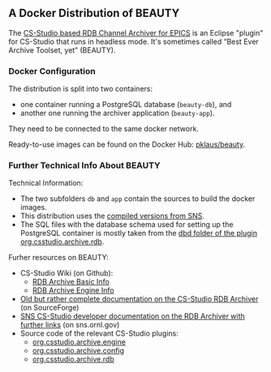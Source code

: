 ## A Docker Distribution of BEAUTY

The [CS-Studio based RDB Channel Archiver for EPICS][css-rdb]
is an Eclipse "plugin" for CS-Studio that runs in headless mode.
It's sometimes called “Best Ever Archive Toolset, yet” (BEAUTY).

### Docker Configuration

The distribution is split into two containers:

* one container running a PostgreSQL database  (`beauty-db`), and
* another one running the archiver application (`beauty-app`).

They need to be connected to the same docker network.

Ready-to-use images can be found on the Docker Hub: [pklaus/beauty][].

### Further Technical Info About BEAUTY

Technical Information:

* The two subfolders `db` and `app` contain the sources to build the docker images.
* This distribution uses the [compiled versions from SNS][sns-dist].
* The SQL files with the database schema used for setting up the PostgreSQL container
  is mostly taken from the [dbd folder of the plugin org.csstudio.archive.rdb][dbd].

Furher resources on BEAUTY:

* CS-Studio Wiki (on Github):
    * [RDB Archive Basic Info](https://github.com/ControlSystemStudio/cs-studio/wiki/RDBArchive)
    * [RDB Archive Engine Info](https://github.com/ControlSystemStudio/cs-studio/wiki/RDBArchiveEngine)
* [Old but rather complete documentation on the CS-Studio RDB Archiver](http://cs-studio.sourceforge.net/docbook/ch11.html) (on SourceForge)
* [SNS CS-Studio developer documentation on the RDB Archiver with further links](https://ics-web.sns.ornl.gov/css/devel.html#archiver) (on sns.ornl.gov)
* Source code of the relevant CS-Studio plugins:
    * [org.csstudio.archive.engine][plugin-engine]
    * [org.csstudio.archive.config][plugin-config]
    * [org.csstudio.archive.rdb][plugin-rdb]

[css-rdb]: http://cs-studio.sourceforge.net/docbook/ch11.html
[dbd]: https://github.com/ControlSystemStudio/cs-studio/tree/master/applications/archive/archive-plugins/org.csstudio.archive.rdb/dbd
[sns-dist]: https://ics-web.sns.ornl.gov/css/updates/apps/?C=N;O=A
[pklaus/beauty]: https://hub.docker.com/r/pklaus/beauty/
[plugin-engine]: https://github.com/ControlSystemStudio/cs-studio/tree/master/applications/archive/archive-plugins/org.csstudio.archive.engine
[plugin-config]: https://github.com/ControlSystemStudio/cs-studio/tree/master/applications/archive/archive-plugins/org.csstudio.archive.config
[plugin-rdb]: https://github.com/ControlSystemStudio/cs-studio/tree/master/applications/archive/archive-plugins/org.csstudio.archive.rdb
